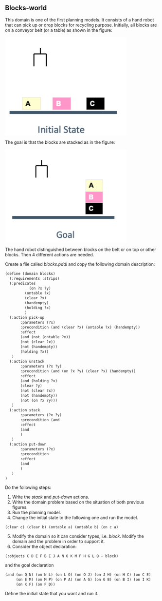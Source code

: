## Blocks-world
This domain is one of the first planning models. It consists of a hand robot that can pick up or drop blocks for recycling purpose. Initially, all blocks are on a conveyor belt (or a table) as shown in the figure: 

<img align="center" src="blocks-i.png" width="400">

The goal is that the blocks are stacked as in the figure:

<img align="center" src="blocks-g.png" width="400">

The hand robot distinguished between blocks on the belt or on top or other blocks. Then 4 different actions are needed. 

Create a file called *blocks.pddl* and copy the following domain description:
```
(define (domain blocks)
  (:requirements :strips)
  (:predicates 
           (on ?x ?y)
         (ontable ?x)
         (clear ?x)
         (handempty)
         (holding ?x)
         )
  (:action pick-up
       :parameters (?x)
       :precondition (and (clear ?x) (ontable ?x) (handempty))
       :effect
       (and (not (ontable ?x))
       (not (clear ?x))
       (not (handempty))
       (holding ?x))
   )
  (:action unstack
       :parameters (?x ?y)
       :precondition (and (on ?x ?y) (clear ?x) (handempty))
       :effect
       (and (holding ?x)
       (clear ?y)
       (not (clear ?x))
       (not (handempty))
       (not (on ?x ?y)))
   )  
  (:action stack
       :parameters (?x ?y)
       :precondition (and 
       :effect
       (and 
       )
   )
  (:action put-down
       :parameters (?x)
       :precondition 
       :effect
       (and 
       )
   )  
)
```
Do the following steps:

 1. Write the *stack* and *put-down* actions.
 2. Write the domain problem based on the situation of both previous figures. 
 3. Run the planning model.
 4.  Change the initial state to the following one and run the model.
 ```
 (clear c) (clear b) (ontable a) (ontable b) (on c a)
```
 5. Modify the domain so it can consider types, i.e. *block*. Modify the domain and the problem in order to support it.
 6. Consider the object declaration:
```
(:objects C D E F B I J A N O K M P H G L Q - block)
```
and the goal declaration 
```
(and (on Q N) (on N L) (on L O) (on O J) (on J H) (on H C) (on C E)
     (on E M) (on M P) (on P A) (on A G) (on G B) (on B I) (on I K)
     (on K F) (on F D))
```
Define the initial state that you want and run it.


